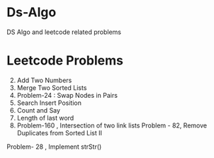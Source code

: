 # Ds-Algo
DS Algo and leetcode  related problems

# Leetcode Problems
2. Add Two Numbers
21. Merge Two Sorted Lists
24. Problem-24 : Swap Nodes in Pairs
35. Search Insert Position
38. Count and Say
58. Length of last word
160. Problem-160 , Intersection of two link lists
    Problem - 82, Remove Duplicates from Sorted List II

Problem- 28 , Implement strStr()
